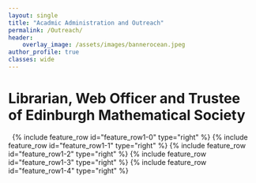 ```yaml
---
layout: single
title: "Acadmic Administration and Outreach"
permalink: /Outreach/
header:
    overlay_image: /assets/images/bannerocean.jpeg
author_profile: true
classes: wide
---
```


# Librarian, Web Officer and Trustee of Edinburgh Mathematical Society

&nbsp;
{% include feature_row id="feature_row1-0" type="right" %}
{% include feature_row id="feature_row1-1" type="right" %}
{% include feature_row id="feature_row1-2" type="right" %}
{% include feature_row id="feature_row1-3" type="right" %}
{% include feature_row id="feature_row1-4" type="right" %}

